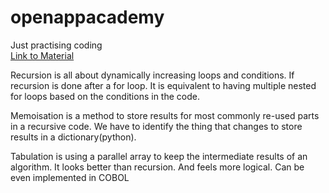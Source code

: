 # openappacademy  
Just practising coding  
[Link to Material](https://open.appacademy.io/learn/full-stack-online/data-structures-and-algorithms/recursive-project-walkthrough-1)

Recursion is all about dynamically increasing loops and conditions. If recursion is done after a for loop. It is equivalent to having multiple nested for loops based on the conditions in the code.  

Memoisation is a method to store results for most commonly re-used parts in a recursive code. We have to identify the thing that changes to store results in a dictionary(python).  

Tabulation is using a parallel array to keep the intermediate results of an algorithm. It looks better than recursion. And feels more logical. Can be even implemented in COBOL